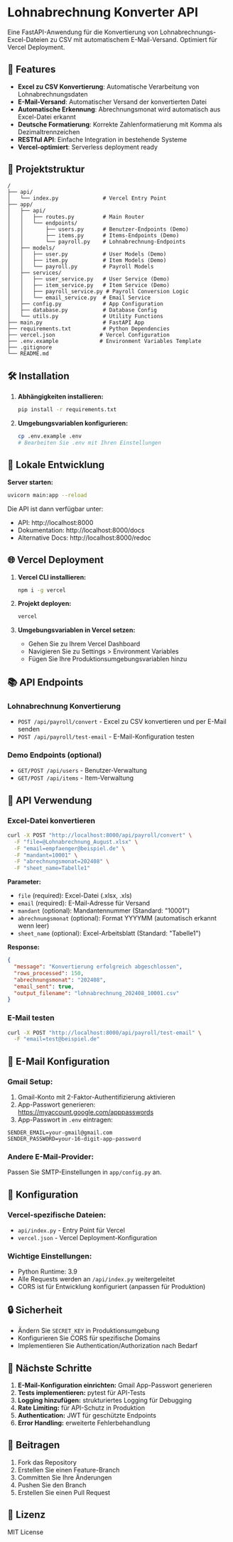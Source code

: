# Lohnabrechnung Konverter API

Eine FastAPI-Anwendung für die Konvertierung von Lohnabrechnungs-Excel-Dateien zu CSV mit automatischem E-Mail-Versand. Optimiert für Vercel Deployment.

## 🚀 Features

- **Excel zu CSV Konvertierung**: Automatische Verarbeitung von Lohnabrechnungsdaten
- **E-Mail-Versand**: Automatischer Versand der konvertierten Datei
- **Automatische Erkennung**: Abrechnungsmonat wird automatisch aus Excel-Datei erkannt
- **Deutsche Formatierung**: Korrekte Zahlenformatierung mit Komma als Dezimaltrennzeichen
- **RESTful API**: Einfache Integration in bestehende Systeme
- **Vercel-optimiert**: Serverless deployment ready

## 📁 Projektstruktur

```
/
├── api/
│   └── index.py              # Vercel Entry Point
├── app/
│   ├── api/
│   │   ├── routes.py         # Main Router
│   │   └── endpoints/
│   │       ├── users.py      # Benutzer-Endpoints (Demo)
│   │       ├── items.py      # Items-Endpoints (Demo)
│   │       └── payroll.py    # Lohnabrechnung-Endpoints
│   ├── models/
│   │   ├── user.py           # User Models (Demo)
│   │   ├── item.py           # Item Models (Demo)
│   │   └── payroll.py        # Payroll Models
│   ├── services/
│   │   ├── user_service.py   # User Service (Demo)
│   │   ├── item_service.py   # Item Service (Demo)
│   │   ├── payroll_service.py # Payroll Conversion Logic
│   │   └── email_service.py  # Email Service
│   ├── config.py             # App Configuration
│   ├── database.py           # Database Config
│   └── utils.py              # Utility Functions
├── main.py                   # FastAPI App
├── requirements.txt          # Python Dependencies
├── vercel.json              # Vercel Configuration
├── .env.example             # Environment Variables Template
├── .gitignore
└── README.md
```

## 🛠️ Installation

1. **Abhängigkeiten installieren:**
   ```bash
   pip install -r requirements.txt
   ```

2. **Umgebungsvariablen konfigurieren:**
   ```bash
   cp .env.example .env
   # Bearbeiten Sie .env mit Ihren Einstellungen
   ```

## 🏃 Lokale Entwicklung

**Server starten:**
```bash
uvicorn main:app --reload
```

Die API ist dann verfügbar unter:
- API: http://localhost:8000
- Dokumentation: http://localhost:8000/docs
- Alternative Docs: http://localhost:8000/redoc

## 🌐 Vercel Deployment

1. **Vercel CLI installieren:**
   ```bash
   npm i -g vercel
   ```

2. **Projekt deployen:**
   ```bash
   vercel
   ```

3. **Umgebungsvariablen in Vercel setzen:**
   - Gehen Sie zu Ihrem Vercel Dashboard
   - Navigieren Sie zu Settings > Environment Variables
   - Fügen Sie Ihre Produktionsumgebungsvariablen hinzu

## 📚 API Endpoints

### Lohnabrechnung Konvertierung
- `POST /api/payroll/convert` - Excel zu CSV konvertieren und per E-Mail senden
- `POST /api/payroll/test-email` - E-Mail-Konfiguration testen

### Demo Endpoints (optional)
- `GET/POST /api/users` - Benutzer-Verwaltung
- `GET/POST /api/items` - Item-Verwaltung

## 🔧 API Verwendung

### Excel-Datei konvertieren

```bash
curl -X POST "http://localhost:8000/api/payroll/convert" \
  -F "file=@Lohnabrechnung_August.xlsx" \
  -F "email=empfaenger@beispiel.de" \
  -F "mandant=10001" \
  -F "abrechnungsmonat=202408" \
  -F "sheet_name=Tabelle1"
```

**Parameter:**
- `file` (required): Excel-Datei (.xlsx, .xls)
- `email` (required): E-Mail-Adresse für Versand
- `mandant` (optional): Mandantennummer (Standard: "10001")
- `abrechnungsmonat` (optional): Format YYYYMM (automatisch erkannt wenn leer)
- `sheet_name` (optional): Excel-Arbeitsblatt (Standard: "Tabelle1")

**Response:**
```json
{
  "message": "Konvertierung erfolgreich abgeschlossen",
  "rows_processed": 150,
  "abrechnungsmonat": "202408",
  "email_sent": true,
  "output_filename": "lohnabrechnung_202408_10001.csv"
}
```

### E-Mail testen

```bash
curl -X POST "http://localhost:8000/api/payroll/test-email" \
  -F "email=test@beispiel.de"
```

## 📧 E-Mail Konfiguration

### Gmail Setup:
1. Gmail-Konto mit 2-Faktor-Authentifizierung aktivieren
2. App-Passwort generieren: https://myaccount.google.com/apppasswords
3. App-Passwort in `.env` eintragen:

```env
SENDER_EMAIL=your-gmail@gmail.com
SENDER_PASSWORD=your-16-digit-app-password
```

### Andere E-Mail-Provider:
Passen Sie SMTP-Einstellungen in `app/config.py` an.

## 🔧 Konfiguration

### Vercel-spezifische Dateien:
- `api/index.py` - Entry Point für Vercel
- `vercel.json` - Vercel Deployment-Konfiguration

### Wichtige Einstellungen:
- Python Runtime: 3.9
- Alle Requests werden an `/api/index.py` weitergeleitet
- CORS ist für Entwicklung konfiguriert (anpassen für Produktion)

## 🔒 Sicherheit

- Ändern Sie `SECRET_KEY` in Produktionsumgebung
- Konfigurieren Sie CORS für spezifische Domains
- Implementieren Sie Authentication/Authorization nach Bedarf

## 📝 Nächste Schritte

1. **E-Mail-Konfiguration einrichten:** Gmail App-Passwort generieren
2. **Tests implementieren:** pytest für API-Tests
3. **Logging hinzufügen:** strukturiertes Logging für Debugging
4. **Rate Limiting:** für API-Schutz in Produktion
5. **Authentication:** JWT für geschützte Endpoints
6. **Error Handling:** erweiterte Fehlerbehandlung

## 🤝 Beitragen

1. Fork das Repository
2. Erstellen Sie einen Feature-Branch
3. Committen Sie Ihre Änderungen
4. Pushen Sie den Branch
5. Erstellen Sie einen Pull Request

## 📄 Lizenz

MIT License
